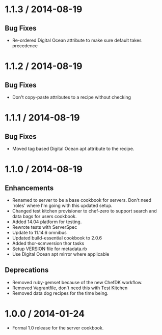 # 1.1.3 / 2014-08-19

## Bug Fixes

* Re-ordered Digital Ocean attribute to make sure default takes precedence

# 1.1.2 / 2014-08-19

## Bug Fixes

* Don't copy-paste attributes to a recipe without checking

# 1.1.1 / 2014-08-19

## Bug Fixes

* Moved tag based Digital Ocean apt attribute to the recipe.

# 1.1.0 / 2014-08-19

## Enhancements

* Renamed to server to be a base cookbook for servers. Don't need 'roles' where
  I'm going with this updated setup.
* Changed test kitchen provisioner to chef-zero to support search and data
  bags for users cookbook.
* Added 14.04 platform for testing.
* Rewrote tests with ServerSpec
* Update to 11.14.6 omnibus
* Updated build-essential cookbook to 2.0.6
* Added thor-scmversion thor tasks
* Setup VERSION file for metadata.rb
* Use Digital Ocean apt mirror where applicable

## Deprecations

* Removed ruby-gemset because of the new ChefDK workflow.
* Removed Vagrantfile, don't need this with Test Kitchen
* Removed data dog recipes for the time being.

# 1.0.0 / 2014-01-24

* Formal 1.0 release for the server cookbook.
